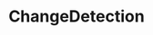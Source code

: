 ---
draft: false
title: ChangeDetection
content:
  id: changedetection
  name: ChangeDetection
  logo: /images/hosting-and-infrastructure/monitoring/changedetection/logo.png
  website: https://github.com/dgtlmoon/changedetection.io
  iframe_website: /website-iframe/hosting-and-infrastructure/monitoring/changedetection
  dashboardImage: /images/hosting-and-infrastructure/monitoring/changedetection/screenshot-1.jpg
  short_description: Changedetection.io is an open source web page monitoring, notification and change detection.
  description: changedetection.io - The best and simplest self-hosted open source website change detection monitoring and notification service. An alternative to Visualping, Watchtower etc. Designed for simplicity - the main goal is to simply monitor which websites had a text change.
  features:
    - title: Backup and Updates
      description: "Automatic Updates, Automatic Backups, No Heroku 'paused application', don't miss a change!"
    - title: Unlimited checks and watches!
      description: Changedetection provides unlimited checks where user can access without limiting down to few.
    - title: Notifications
      description: "ChangeDetection.io supports a massive amount of notifications (including email, office365, custom APIs, etc) when a web-page has a change detected thanks to the apprise library. Simply set one or more notification URL's in the tab of that watch."
    - title: Filters
      description: XPath, JSONPath and CSS support comes baked in! You can be as specific as you need, use XPath exported from various XPath element query creation tools.
  screenshots:
    - /images/hosting-and-infrastructure/monitoring/changedetection/screenshot-1.jpg
    - /images/hosting-and-infrastructure/monitoring/changedetection/screenshot-2.jpg
---